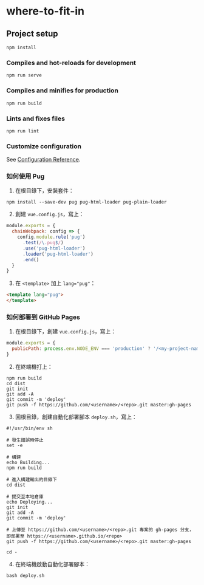 # where-to-fit-in

## Project setup
```
npm install
```

### Compiles and hot-reloads for development
```
npm run serve
```

### Compiles and minifies for production
```
npm run build
```

### Lints and fixes files
```
npm run lint
```

### Customize configuration
See [Configuration Reference](https://cli.vuejs.org/config/).

### 如何使用 Pug
1. 在根目錄下，安裝套件：
```
npm install --save-dev pug pug-html-loader pug-plain-loader
```
2. 創建 `vue.config.js`，寫上：
```javascript
module.exports = {
  chainWebpack: config => {
    config.module.rule('pug')
      .test(/\.pug$/)
      .use('pug-html-loader')
      .loader('pug-html-loader')
      .end()
  }
}
```
3. 在 `<template>` 加上 `lang="pug"`：
```html
<template lang="pug">
</template>
```

### 如何部署到 GitHub Pages
1. 在根目錄下，創建 `vue.config.js`，寫上：
```javascript
module.exports = {
  publicPath: process.env.NODE_ENV === 'production' ? '/<my-project-name>/' : '/'
}
```
2. 在終端機打上：
```
npm run build
cd dist
git init
git add -A
git commit -m 'deploy'
git push -f https://github.com/<username>/<repo>.git master:gh-pages
```
3. 回根目錄，創建自動化部署腳本 `deploy.sh`，寫上：
```shell
#!/usr/bin/env sh

# 發生錯誤時停止
set -e

# 構建
echo Building...
npm run build

# 進入構建輸出的目錄下
cd dist

# 提交至本地倉庫
echo Deploying...
git init
git add -A
git commit -m 'deploy'

# 上傳至 https://github.com/<username>/<repo>.git 專案的 gh-pages 分支，即部署至 https://<username>.github.io/<repo>
git push -f https://github.com/<username>/<repo>.git master:gh-pages

cd -
```

4. 在終端機啟動自動化部署腳本：
```
bash deploy.sh
```
